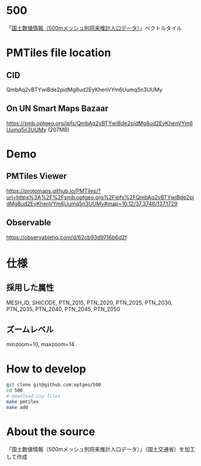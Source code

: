 # 500
「[国土数値情報（500mメッシュ別将来推計人口データ）](https://nlftp.mlit.go.jp/ksj/gml/datalist/KsjTmplt-mesh500h30.html)」ベクトルタイル

# PMTiles file location
## CID
QmbAq2vBTYwiBde2pidMg8ud2EyKhenVYm6Uumq5n3UUMy

## On UN Smart Maps Bazaar
https://smb.optgeo.org/ipfs/QmbAq2vBTYwiBde2pidMg8ud2EyKhenVYm6Uumq5n3UUMy (207MB)

# Demo
## PMTiles Viewer
https://protomaps.github.io/PMTiles/?url=https%3A%2F%2Fsmb.optgeo.org%2Fipfs%2FQmbAq2vBTYwiBde2pidMg8ud2EyKhenVYm6Uumq5n3UUMy#map=10.12/37.3746/137.1729

## Observable
https://observablehq.com/d/62cb93d9716b6d2f

# 仕様
## 採用した属性
MESH_ID, SHICODE, PTN_2015, PTN_2020, PTN_2025, PTN_2030, PTN_2035, PTN_2040, PTN_2045, PTN_2050

## ズームレベル
minzoom=10, maxzoom=14

# How to develop
```zsh
git clone git@github.com:optgeo/500
cd 500
# download zip files
make pmtiles
make add
```

# About the source
「国土数値情報（500mメッシュ別将来推計人口データ）」（国土交通省）を加工して作成
